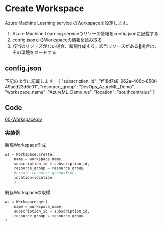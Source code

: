 # Create Workspace
Azure Machine Learning service のWorkspaceを設定します。

1. Azure Machine Learning serviceのリソース情報をconfig.jsonに記載する
2. config.jsonからWorkspaceの情報を読み取る
3. 該当のリソースがない場合、新規作成する。該当リソースがある場合は、その環境をロードする

## config.json
下記のように記載します。
{
    "subscription_id": "ff18d7a8-962a-406c-858f-49acd23d6c01",
    "resource_group": "DevOps_AzureML_Demo",
    "workspace_name": "AzureML_Demo_ws",
    "location": "southcentralus"
}
## Code ##
[00-Workspace.py](../code/aml_service/00-WorkSpace.py)

### 実装例

新規Workspace作成
```python
ws = Workspace.create(
    name = workspace_name,
    subscription_id = subscription_id,
    resource_group = resource_group,
    #create_resource_group=True,
    location=location
    )
```


既存Workspaceの取得
```python
ws = Workspace.get(
    name = workspace_name,
    subscription_id = subscription_id,
    resource_group = resource_group
)
```
            



